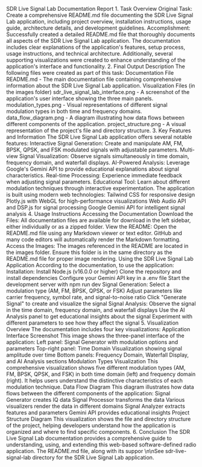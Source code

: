 SDR Live Signal Lab Documentation Report 1. Task Overview Original Task: Create a comprehensive README.md file documenting the SDR Live Signal Lab application, including project overview, installation instructions, usage guide, architecture details, and development guidelines. Accomplishment: Successfully created a detailed README.md file that thoroughly documents all aspects of the SDR Live Signal Lab application. The documentation includes clear explanations of the application's features, setup process, usage instructions, and technical architecture. Additionally, several supporting visualizations were created to enhance understanding of the application's interface and functionality. 2. Final Output Description The following files were created as part of this task: Documentation File README.md - The main documentation file containing comprehensive information about the SDR Live Signal Lab application. Visualization Files (in the images folder) sdr_live_signal_lab_interface.png - A screenshot of the application's user interface showing the three main panels. modulation_types.png - Visual representations of different signal modulation types in both time and frequency domains. data_flow_diagram.png - A diagram illustrating how data flows between different components of the application. project_structure.png - A visual representation of the project's file and directory structure. 3. Key Features and Information The SDR Live Signal Lab application offers several notable features: Interactive Signal Generation: Create and manipulate AM, FM, BPSK, QPSK, and FSK modulated signals with adjustable parameters. Multi-view Signal Visualization: Observe signals simultaneously in time domain, frequency domain, and waterfall displays. AI-Powered Analysis: Leverage Google's Gemini API to provide educational explanations about signal characteristics. Real-time Processing: Experience immediate feedback when adjusting signal parameters. Educational Tool: Learn about different modulation techniques through interactive experimentation. The application is built using modern web technologies: Tailwind CSS for responsive design Plotly.js with WebGL for high-performance visualizations Web Audio API and DSP.js for signal processing Google Gemini API for intelligent signal analysis 4. Usage Instructions Accessing the Documentation Download the Files: All documentation files are available for download in the left sidebar, either individually or as a zipped folder. View the README: Open the README.md file using any Markdown viewer or text editor. GitHub and many code editors will automatically render the Markdown formatting. Access the Images: The images referenced in the README are located in the images folder. Ensure this folder is in the same directory as the README.md file for proper image rendering. Using the SDR Live Signal Lab Application According to the documentation, to use the application: Installation: Install Node.js (v16.0.0 or higher) Clone the repository and install dependencies Configure your Gemini API key in a .env file Start the development server with npm run dev Signal Generation: Select a modulation type (AM, FM, BPSK, QPSK, or FSK) Adjust parameters like carrier frequency, symbol rate, and signal-to-noise ratio Click "Generate Signal" to create and visualize the signal Signal Analysis: Observe the signal in the time domain, frequency domain, and waterfall displays Use the AI Analysis panel to get educational insights about the signal Experiment with different parameters to see how they affect the signal 5. Visualization Overview The documentation includes four key visualizations: Application Interface Screenshot This image shows the three-panel interface of the application: Left panel: Signal Generator with modulation options and parameters Top-right panel: Time Domain Visualization showing signal amplitude over time Bottom panels: Frequency Domain, Waterfall Display, and AI Analysis sections Modulation Types Visualization This comprehensive visualization shows five different modulation types (AM, FM, BPSK, QPSK, and FSK) in both time domain (left) and frequency domain (right). It helps users understand the distinctive characteristics of each modulation technique. Data Flow Diagram This diagram illustrates how data flows between the different components of the application: Signal Generator creates IQ data Signal Processor transforms the data Various visualizers render the data in different domains Signal Analyzer extracts features and parameters Gemini API provides educational insights Project Structure Diagram This visualization shows the file and directory structure of the project, helping developers understand how the application is organized and where to find specific components. 6. Conclusion The SDR Live Signal Lab documentation provides a comprehensive guide to understanding, using, and extending this web-based software-defined radio application. The README.md file, along with its suppor
\n\nSee sdr-live-signal-lab directory for the SDR Live Signal Lab application.
